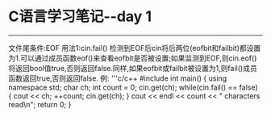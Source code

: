 # C语言学习笔记--day 1
***
文件尾条件:EOF 
用法1:cin.fail()
检测到EOF后cin将后两位(eofbit和failbit)都设置为1.可以通过成员函数eof()来查看eofbit是否被设置;如果监测到EOF,则cin.eof()将返回bool值true,否则返回false.同样,如果eofbit或failbit被设置为1,则fail()成员函数返回true,否则返回false.
例:
'''c/c++
#include<iostream>
int main()
{
  using namespace std;
  char ch;
  int count = 0;
  cin.get(ch);
  while(cin.fail() == false)
  {
    cout << ch;
    ++count;
    cin.get(ch);
  }
  cout << endl << count << " characters read\n";
  return 0;
}
  
